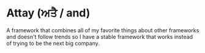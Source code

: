 # Attay (ਅਤੈ / and)

A framework that combines all of my favorite things about other frameworks and doesn't follow trends so I have a stable framework that works instead of trying to be the next big company.

